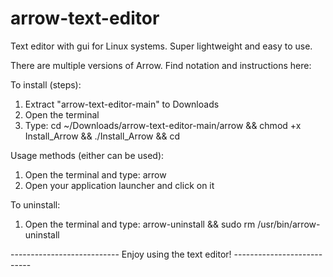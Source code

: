 # arrow-text-editor

Text editor with gui for Linux systems. Super lightweight and easy to use.

There are multiple versions of Arrow. Find notation and instructions here: 


To install (steps):

1) Extract "arrow-text-editor-main" to Downloads
2) Open the terminal
3) Type: cd ~/Downloads/arrow-text-editor-main/arrow && chmod +x Install_Arrow && ./Install_Arrow && cd

Usage methods (either can be used):

1) Open the terminal and type: arrow
2) Open your application launcher and click on it

To uninstall:

1) Open the terminal and type: arrow-uninstall && sudo rm /usr/bin/arrow-uninstall

--------------------------- Enjoy using the text editor! ---------------------------
